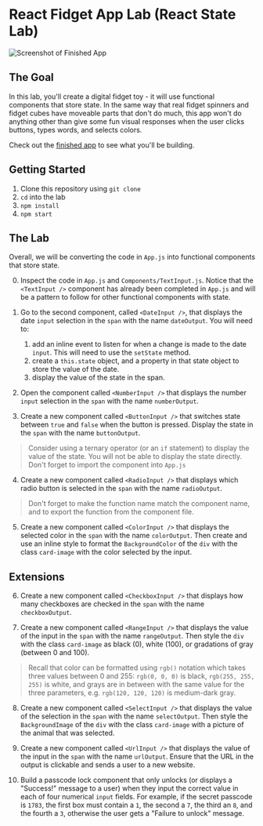 # React Fidget App Lab (React State Lab)

![Screenshot of Finished App](./public/FidgetScreenshot.png)

## The Goal

In this lab, you'll create a digital fidget toy - it will use functional components that store state. In the same way that real fidget spinners and fidget cubes have moveable parts that don't do much, this app won't do anything other than give some fun visual responses when the user clicks buttons, types words, and selects colors.

Check out the [finished app](https://react-state-lab.herokuapp.com/) to see what you'll be building.

## Getting Started

1. Clone this repository using `git clone`
2. `cd` into the lab
3. `npm install`
4. `npm start`

## The Lab

Overall, we will be converting the code in `App.js` into functional components that store state.

0. Inspect the code in `App.js` and `Components/TextInput.js`. Notice that the `<TextInput />` component has already been completed in `App.js` and will be a pattern to follow for other functional components with state.

1. Go to the second component, called `<DateInput />`, that displays the date `input` selection in the `span` with the name `dateOutput`. You will need to:
	1. add an inline event to listen for when a change is made to the date `input`. This will need to use the `setState` method.
	2. create a `this.state` object, and a property in that state object to store the value of the date.
	3. display the value of the state in the span.

2. Open the component called `<NumberInput />` that displays the number `input` selection in the `span` with the name `numberOutput`.

3. Create a new component called `<ButtonInput />` that switches state between `true` and `false` when the button is pressed. Display the state in the `span` with the name `buttonOutput`.

> Consider using a ternary operator (or an `if` statement) to display the value of the state. You will not be able to display the state directly.
> Don't forget to import the component into `App.js`

4. Create a new component called `<RadioInput />` that displays which radio button is selected in the `span` with the name `radioOutput`.

> Don't forget to make the function name match the component name, and to export the function from the component file.

5. Create a new component called `<ColorInput />` that displays the selected color in the `span` with the name `colorOutput`. Then create and use an inline style to format the `BackgroundColor` of the `div` with the class `card-image` with the color selected by the input.

## Extensions

6. Create a new component called `<CheckboxInput />` that displays how many checkboxes are checked in the `span` with the name `checkboxOutput`.

7. Create a new component called `<RangeInput />` that displays the value of the input in the `span` with the name `rangeOutput`. Then style the `div` with the class `card-image` as black (0), white (100), or gradations of gray (between 0 and 100).

> Recall that color can be formatted using `rgb()` notation which takes three values between 0 and 255: `rgb(0, 0, 0)` is black, `rgb(255, 255, 255)` is white, and grays are in between with the same value for the three parameters, e.g. `rgb(120, 120, 120)` is medium-dark gray.

8. Create a new component called `<SelectInput />` that displays the value of the selection in the `span` with the name `selectOutput`. Then style the `BackgroundImage` of the `div` with the class `card-image` with a picture of the animal that was selected.

9. Create a new component called `<UrlInput />` that displays the value of the input in the `span` with the name `urlOutput`. Ensure that the URL in the output is clickable and sends a user to a new website.

10. Build a passcode lock component that only unlocks (or displays a "Success!" message to a user) when they input the correct value in each of four numerical `input` fields. For example, if the secret passcode is `1783`, the first box must contain a `1`, the second a `7`, the third an `8`, and the fourth a `3`, otherwise the user gets a "Failure to unlock" message.
